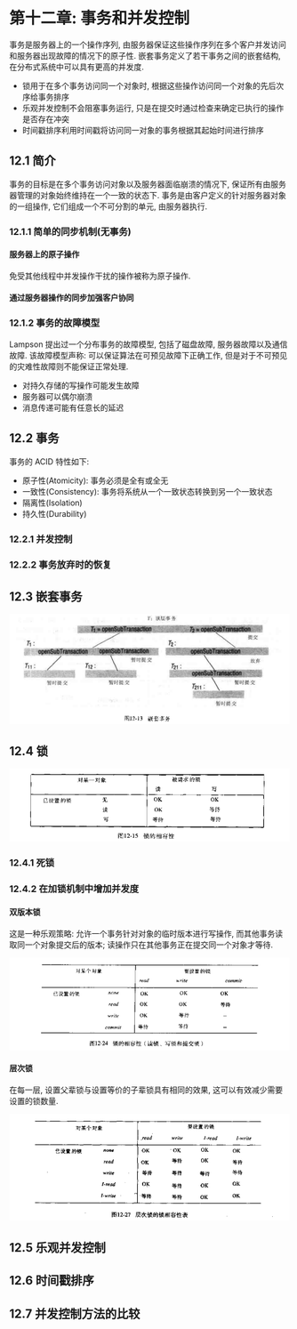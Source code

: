 # 第十二章: 事务和并发控制 #

事务是服务器上的一个操作序列, 由服务器保证这些操作序列在多个客户并发访问和服务器出现故障的情况下的原子性. 嵌套事务定义了若干事务之间的嵌套结构, 在分布式系统中可以具有更高的并发度.

- 锁用于在多个事务访问同一个对象时, 根据这些操作访问同一个对象的先后次序给事务排序
- 乐观并发控制不会阻塞事务运行, 只是在提交时通过检查来确定已执行的操作是否存在冲突
- 时间戳排序利用时间戳将访问同一对象的事务根据其起始时间进行排序

## 12.1 简介 ##

事务的目标是在多个事务访问对象以及服务器面临崩溃的情况下, 保证所有由服务器管理的对象始终维持在一个一致的状态下. 事务是由客户定义的针对服务器对象的一组操作, 它们组成一个不可分割的单元, 由服务器执行.

### 12.1.1 简单的同步机制(无事务) ###

#### 服务器上的原子操作 ####

免受其他线程中并发操作干扰的操作被称为原子操作.

#### 通过服务器操作的同步加强客户协同 ####

### 12.1.2 事务的故障模型 ###

Lampson 提出过一个分布事务的故障模型, 包括了磁盘故障, 服务器故障以及通信故障. 该故障模型声称: 可以保证算法在可预见故障下正确工作, 但是对于不可预见的灾难性故障则不能保证正常处理.

- 对持久存储的写操作可能发生故障
- 服务器可以偶尔崩溃
- 消息传递可能有任意长的延迟

## 12.2 事务 ##

事务的 ACID 特性如下:

- 原子性(Atomicity): 事务必须是全有或全无
- 一致性(Consistency): 事务将系统从一个一致状态转换到另一个一致状态
- 隔离性(Isolation)
- 持久性(Durability)

### 12.2.1 并发控制 ###

### 12.2.2 事务放弃时的恢复 ###

## 12.3 嵌套事务 ##

![嵌套事务](./images/image12-01.png)

## 12.4 锁 ##

![锁的相容性](./images/image12-02.png)

### 12.4.1 死锁 ###

### 12.4.2 在加锁机制中增加并发度 ###

#### 双版本锁 ####

这是一种乐观策略: 允许一个事务针对对象的临时版本进行写操作, 而其他事务读取同一个对象提交后的版本; 读操作只在其他事务正在提交同一个对象才等待.

![锁的相容性](./images/image12-03.png)

#### 层次锁 ####

在每一层, 设置父辈锁与设置等价的子辈锁具有相同的效果, 这可以有效减少需要设置的锁数量.

![锁的相容性](./images/image12-04.png)

## 12.5 乐观并发控制 ##

## 12.6 时间戳排序 ##

## 12.7 并发控制方法的比较 ##
